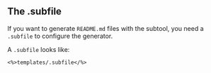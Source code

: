 ## The .subfile  

If you want to generate ```README.md``` files with the subtool, you need a ```.subfile``` to configure the generator.

A ```.subfile``` looks like:  

```
<%>templates/.subfile</%>
```

